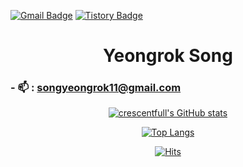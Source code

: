 <div>
 <div class="header">

 [![Gmail Badge](https://img.shields.io/badge/Gmail-D14836?style=flat&logo=Gmail&logoColor=white)](mailto:songyeongrok11@gmail.com) 
 [![Tistory Badge](https://img.shields.io/badge/Tech%20Blog-555263?style=flat&logoColor=white)](https://velog.io/@sicksong)

 <h1 align="center">Yeongrok Song</h1>
<div>
 
<div class="body" align="center">
 <div class="article1" align="left">
 
  ### - 📫 : **songyeongrok11@gmail.com**

<!--   ### Languages and Tools: -->

<!--  [![My Skills](https://skillicons.dev/icons?i=java,spring,eclipse,jquery,py,django,flask,vscode,mysql,js,html,css,aws,git,github&perline=8)](https://skillicons.dev) -->
 </div>


  [![crescentfull's GitHub stats](https://github-readme-stats.vercel.app/api?username=crescentfull&count_private=true&include_all_commits=true&show_icons=true&card_width=400&theme=dark)](https://github.com/crescentfull/github-readme-stats)


  [![Top Langs](https://github-readme-stats.vercel.app/api/top-langs/?username=crescentfull&theme=dark&card_width=350&layout=compact)](https://github.com/crescentfull/github-readme-stats)


<div align="center"> 
 
[![Hits](https://hits.seeyoufarm.com/api/count/incr/badge.svg?url=https%3A%2F%2Fgithub.com%2Fcrescentfull&count_bg=%2379C83D&title_bg=%23555555&icon=&icon_color=%23E7E7E7&title=hits&edge_flat=false)](https://hits.seeyoufarm.com)

</div>
